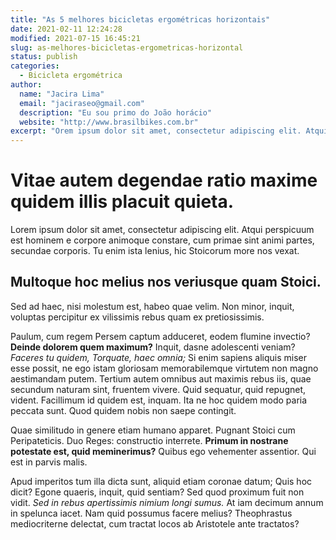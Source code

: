 ```yaml
---
title: "As 5 melhores bicicletas ergométricas horizontais"
date: 2021-02-11 12:24:28
modified: 2021-07-15 16:45:21
slug: as-melhores-bicicletas-ergometricas-horizontal
status: publish
categories:
  - Bicicleta ergométrica
author:
  name: "Jacira Lima"
  email: "jaciraseo@gmail.com"
  description: "Eu sou primo do João horácio"
  website: "http://www.brasilbikes.com.br"
excerpt: "Orem ipsum dolor sit amet, consectetur adipiscing elit. Atqui perspicuum est hominem e corpore animo."
---
```


# Vitae autem degendae ratio maxime quidem illis placuit quieta.

Lorem ipsum dolor sit amet, consectetur adipiscing elit. Atqui perspicuum est hominem e corpore animoque constare, cum primae sint animi partes, secundae corporis. Tu enim ista lenius, hic Stoicorum more nos vexat. 

## Multoque hoc melius nos veriusque quam Stoici.

Sed ad haec, nisi molestum est, habeo quae velim. Non minor, inquit, voluptas percipitur ex vilissimis rebus quam ex pretiosissimis. 

Paulum, cum regem Persem captum adduceret, eodem flumine invectio? **Deinde dolorem quem maximum?** Inquit, dasne adolescenti veniam? *Faceres tu quidem, Torquate, haec omnia;* Si enim sapiens aliquis miser esse possit, ne ego istam gloriosam memorabilemque virtutem non magno aestimandam putem. Tertium autem omnibus aut maximis rebus iis, quae secundum naturam sint, fruentem vivere. Quid sequatur, quid repugnet, vident. Facillimum id quidem est, inquam. Ita ne hoc quidem modo paria peccata sunt. Quod quidem nobis non saepe contingit. 

Quae similitudo in genere etiam humano apparet. Pugnant Stoici cum Peripateticis. Duo Reges: constructio interrete. **Primum in nostrane potestate est, quid meminerimus?** Quibus ego vehementer assentior. Qui est in parvis malis. 

Apud imperitos tum illa dicta sunt, aliquid etiam coronae datum; Quis hoc dicit? Egone quaeris, inquit, quid sentiam? Sed quod proximum fuit non vidit. *Sed in rebus apertissimis nimium longi sumus.* At iam decimum annum in spelunca iacet. Nam quid possumus facere melius? Theophrastus mediocriterne delectat, cum tractat locos ab Aristotele ante tractatos?